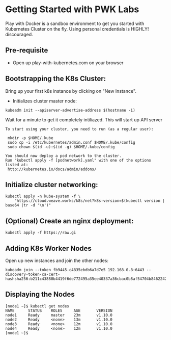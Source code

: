 # Getting Started with PWK Labs

Play with Docker is a sandbox environment to get you started with Kubernetes Cluster on the fly.
Using personal credentials is HIGHLY! discouraged.

## Pre-requisite

- Open up play-with-kubernetes.com on your browser


## Bootstrapping the K8s Cluster:

Bring up your first k8s instance by clicking on "New Instance". 

 - Initializes cluster master node:

 ```
 kubeadm init --apiserver-advertise-address $(hostname -i)
 ```
 
 Wait for a minute to get it completely intiliazed. This will start up API server
 
 ```
 To start using your cluster, you need to run (as a regular user):

  mkdir -p $HOME/.kube
  sudo cp -i /etc/kubernetes/admin.conf $HOME/.kube/config
  sudo chown $(id -u):$(id -g) $HOME/.kube/config

You should now deploy a pod network to the cluster.
Run "kubectl apply -f [podnetwork].yaml" with one of the options listed at:
  http://kubernetes.io/docs/admin/addons/

```


 ## Initialize cluster networking:

```
kubectl apply -n kube-system -f \
    "https://cloud.weave.works/k8s/net?k8s-version=$(kubectl version | base64 |tr -d '\n')"
```    
    
 ## (Optional) Create an nginx deployment:

 ```
 kubectl apply -f https://raw.gi
 
 ```


## Adding K8s Worker Nodes

Open up new instances and join the other nodes:

```
kubeadm join --token fb9445.c4835ebdb6a7d7e5 192.168.0.8:6443 --discovery-token-ca-cert-hashsha256:b211c43880b4419f6de772495a35ee40337a36cbac0b8af54704b84622423bf4
```

## Displaying the Nodes

```
[node1 ~]$ kubectl get nodes
NAME      STATUS    ROLES     AGE       VERSION
node1     Ready     master    23m       v1.10.0
node2     Ready     <none>    13m       v1.10.0
node3     Ready     <none>    12m       v1.10.0
node4     Ready     <none>    12m       v1.10.0
[node1 ~]$
```
